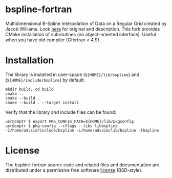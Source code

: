 bspline-fortran
============

Multidimensional B-Spline Interpolation of Data on a Regular Grid created by Jacob Williams. Look [here](https://github.com/jacobwilliams/bspline-fortran) for original and description. This fork provides CMake installation of subroutines (no object-oriented interface). Useful when you have old compiler (Gfortran < 4.9).

# Installation

The library is installed in user-space (`${HOME}/lib/bspline`) and (`${HOME}/include/bspline`) by default.

```
mkdir build; cd build
cmake ..
cmake --build .
cmake --build . --target install
```

Verify that the library and include files can be found:

```
usr@cmptr $ export PKG_CONFIG_PATH=${HOME}/lib/pkgconfig
usr@cmptr $ pkg-config --cflags --libs libbspline
-I/home/advsim/include/bspline -L/home/advsim/lib/bspline -lbspline
```

# License

The bspline-fortran source code and related files and documentation are distributed under a permissive free software [license](https://github.com/jacobwilliams/bspline-fortran/blob/master/LICENSE) (BSD-style).
